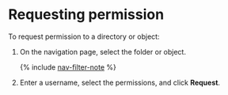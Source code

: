 # Requesting permission

To request permission to a directory or object:

1. On the navigation page, select the folder or object.

    {% include [nav-filter-note](../../../_includes/datalens/datalens-nav-filter-note.md) %}

1. Enter a username, select the permissions, and click **Request**.


